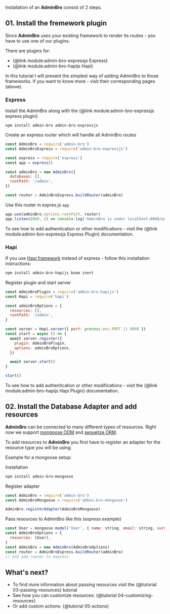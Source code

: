 Installation of an __AdminBro__ consist of 2 steps.

## 01. Install the fremework plugin

Since __AdminBro__ uses your existing framework to render its routes - you have to use one of our plugins.

There are plugins for:

* {@link module:admin-bro-expressjs Express}
* {@link module:admin-bro-hapijs Hapi}

In this tutorial I will present the simplest way of adding AdminBro to those frameworks. If you
want to know more - visit their corresponding pages (above).

### Express

Install the AdminBro along with the {@link module:admin-bro-expressjs express plugin}

```
npm install admin-bro admin-bro-expressjs
```

Create an express router which will handle all AdminBro routes

```javascript
const AdminBro = require('admin-bro')
const AdminBroExpress = require('admin-bro-expressjs')

const express = require('express')
const app = express()

const adminBro = new AdminBro({
  databases: [],
  rootPath: '/admin',
})

const router = AdminBroExpress.buildRouter(adminBro)
```

Use this router in expres.js `app`

```javascript
app.use(adminBro.options.rootPath, router)
app.listen(8080, () => console.log('AdminBro is under localhost:8080/admin'))
```

To see how to add authentication or other modifications - visit the {@link module:admin-bro-expressjs Express Plugin} documentation.

### Hapi

If you use [Hapi framework](https://hapijs.com/) instead of express - follow this installation instructions:

```bash
npm install admin-bro-hapijs boom inert
```

Register plugin and start server

```javascript
const AdminBroPlugin = require('admin-bro-hapijs')
const Hapi = require('hapi')

const adminBroOptions = {
  resources: [],
  rootPath: '/admin',
}

const server = Hapi.server({ port: process.env.PORT || 8080 })
const start = async () => {
  await server.register({
    plugin: AdminBroPlugin,
    options: adminBroOptions,
  })

  await server.start()
}

start()
```

To see how to add authentication or other modifications - visit the {@link module:admin-bro-hapijs Hapi Plugin} documentation.

## 02. Install the Database Adapter and add resources

__AdminBro__ can be connected to many different types of resources. Right now we support [mongoose ODM](https://mongoosejs.com/) and [sequelize ORM](http://sequelizejs.com).

To add resources to __AdminBro__ you first have to register an adapter for the resource type you will be using.

Example for a mongoose setup:

Installation

```bash
npm install admin-bro-mongoose
```

Register adapter

```javascript
const AdminBro = require('admin-bro')
const AdminBroMongoose = require('admin-bro-mongoose')

AdminBro.registerAdapter(AdminBroMongoose)
```

Pass resources to AdminBro like this (_express example_)

```javascript
const User = mongoose.model('User', { name: string, email: string, surname: string })
const AdminBroOptions = {
  resources: [User],
}
const AdminBro = new AdminBro(AdminBroOptions)
const router = AdminBroExpress.buildRouter(adminBro)
// and add router to express
```

## What's next?

- To find more information about passing resources visit the {@tutorial 03-passing-resources} tutorial
- See how you can customize resources: {@tutorial 04-customizing-resources}
- Or add custom actions: {@tutorial 05-actions}